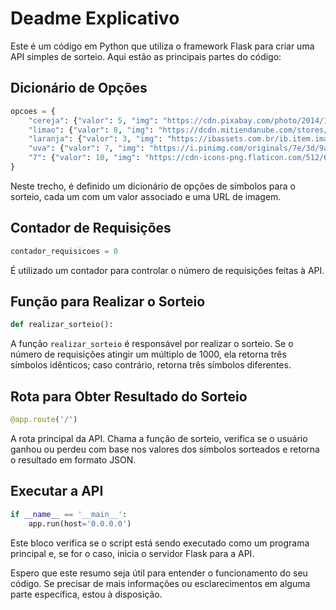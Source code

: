 # Deadme Explicativo

Este é um código em Python que utiliza o framework Flask para criar uma API simples de sorteio. Aqui estão as principais partes do código:

## Dicionário de Opções
```python
opcoes = {
    "cereja": {"valor": 5, "img": "https://cdn.pixabay.com/photo/2014/12/21/23/34/cherry-575547_640.png"},
    "limao": {"valor": 8, "img": "https://dcdn.mitiendanube.com/stores/002/296/660/products/limao1-ec0330346f306e615a16606772664916-1024-1024.png"},
    "laranja": {"valor": 3, "img": "https://ibassets.com.br/ib.item.image.big/b-0c92a27787154a9db42f6777e5daa995.png"},
    "uva": {"valor": 7, "img": "https://i.pinimg.com/originals/7e/3d/9a/7e3d9aab4a5969747f203ef3beea2b64.png"},
    "7": {"valor": 10, "img": "https://cdn-icons-png.flaticon.com/512/6913/6913789.png"}
}
```
Neste trecho, é definido um dicionário de opções de símbolos para o sorteio, cada um com um valor associado e uma URL de imagem.

## Contador de Requisições
```python
contador_requisicoes = 0
```
É utilizado um contador para controlar o número de requisições feitas à API.

## Função para Realizar o Sorteio
```python
def realizar_sorteio():
```
A função `realizar_sorteio` é responsável por realizar o sorteio. Se o número de requisições atingir um múltiplo de 1000, ela retorna três símbolos idênticos; caso contrário, retorna três símbolos diferentes.

## Rota para Obter Resultado do Sorteio
```python
@app.route('/')
```
A rota principal da API. Chama a função de sorteio, verifica se o usuário ganhou ou perdeu com base nos valores dos símbolos sorteados e retorna o resultado em formato JSON.

## Executar a API
```python
if __name__ == '__main__':
    app.run(host='0.0.0.0')
```
Este bloco verifica se o script está sendo executado como um programa principal e, se for o caso, inicia o servidor Flask para a API.

Espero que este resumo seja útil para entender o funcionamento do seu código. Se precisar de mais informações ou esclarecimentos em alguma parte específica, estou à disposição.
